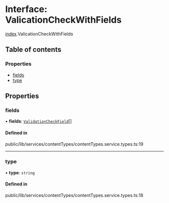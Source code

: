 # Interface: ValicationCheckWithFields

[index](../wiki/index).ValicationCheckWithFields

## Table of contents

### Properties

- [fields](../wiki/index.ValicationCheckWithFields#fields-1)
- [type](../wiki/index.ValicationCheckWithFields#type-1)

## Properties

### fields

• **fields**: [`ValidationCheckField`](../wiki/index.ValidationCheckField)[]

#### Defined in

public/lib/services/contentTypes/contentTypes.service.types.ts:19

___

### type

• **type**: `string`

#### Defined in

public/lib/services/contentTypes/contentTypes.service.types.ts:18
